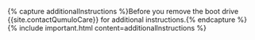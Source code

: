 {% capture additionalInstructions %}Before you remove the boot drive {{site.contactQumuloCare}} for additional instructions.{% endcapture %}
{% include important.html content=additionalInstructions %}
